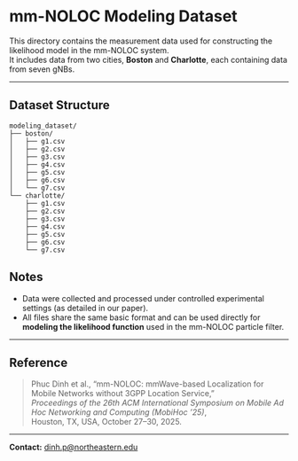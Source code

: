 # mm-NOLOC Modeling Dataset

This directory contains the measurement data used for constructing the likelihood model in the mm-NOLOC system.  
It includes data from two cities, **Boston** and **Charlotte**, each containing data from seven gNBs.

---

## Dataset Structure
```
modeling_dataset/
├── boston/
│   ├── g1.csv
│   ├── g2.csv
│   ├── g3.csv
│   ├── g4.csv
│   ├── g5.csv
│   ├── g6.csv
│   └── g7.csv
└── charlotte/
    ├── g1.csv
    ├── g2.csv
    ├── g3.csv
    ├── g4.csv
    ├── g5.csv
    ├── g6.csv
    └── g7.csv
```


## Notes

- Data were collected and processed under controlled experimental settings (as detailed in our paper).  
- All files share the same basic format and can be used directly for **modeling the likelihood function** used in the mm-NOLOC particle filter.  

---

## Reference

> Phuc Dinh et al., “mm-NOLOC: mmWave-based Localization for Mobile Networks without 3GPP Location Service,”  
> *Proceedings of the 26th ACM International Symposium on Mobile Ad Hoc Networking and Computing (MobiHoc ’25)*,  
> Houston, TX, USA, October 27–30, 2025.

---

**Contact:** dinh.p@northeastern.edu
